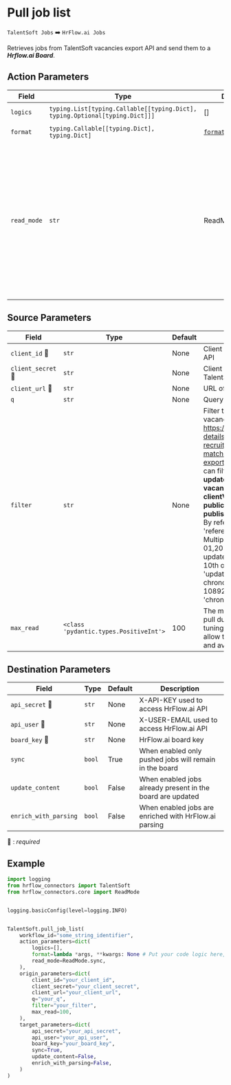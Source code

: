 
# Pull job list
`TalentSoft Jobs` :arrow_right: `HrFlow.ai Jobs`

Retrieves jobs from TalentSoft vacancies export API and send them to a ***Hrflow.ai Board***.



## Action Parameters

| Field | Type | Default | Description |
| ----- | ---- | ------- | ----------- |
| `logics`  | `typing.List[typing.Callable[[typing.Dict], typing.Optional[typing.Dict]]]` | [] | List of logic functions |
| `format`  | `typing.Callable[[typing.Dict], typing.Dict]` | [`format_ts_vacancy`](../connector.py#L28) | Formatting function |
| `read_mode`  | `str` | ReadMode.sync | If 'incremental' then `read_from` of the last run is given to Origin Warehouse during read. **The actual behavior depends on implementation of read**. In 'sync' mode `read_from` is neither fetched nor given to Origin Warehouse during read. |

## Source Parameters

| Field | Type | Default | Description |
| ----- | ---- | ------- | ----------- |
| `client_id` :red_circle: | `str` | None | Client ID used to access TalentSoft API |
| `client_secret` :red_circle: | `str` | None | Client Secret used to access TalentSoft API |
| `client_url` :red_circle: | `str` | None | URL of TalentSoft client integration |
| `q`  | `str` | None | Query search to get vacancies |
| `filter`  | `str` | None | Filter to apply when reading vacancies. See documentation at https://developers.cegid.com/api-details#api=cegid-talentsoft-recruiting-matchingindexation&operation=api-exports-v1-vacancies-get . . You can filter by **chronoNumber**, **updateDate**, **reference** **vacancyStatus**, **clientVacancyStatus**, **publicationMedia**  **publishedOnTheMedia**. Examples : By reference Single Item 'reference::2019-01'; By reference Multiple Items 'reference::2019-01,2019-02,2019-03';  By updateDate updated before the 10th of June 2019 'updateDate:lt:2019-06-10'; By chronoNumber greater than 108921  'chronoNumber:gt:108921' .  |
| `max_read`  | `<class 'pydantic.types.PositiveInt'>` | 100 | The maximum number of jobs to pull during the execution. Proper tuning of this parameter should allow to control the execution time and avoid overtimes |

## Destination Parameters

| Field | Type | Default | Description |
| ----- | ---- | ------- | ----------- |
| `api_secret` :red_circle: | `str` | None | X-API-KEY used to access HrFlow.ai API |
| `api_user` :red_circle: | `str` | None | X-USER-EMAIL used to access HrFlow.ai API |
| `board_key` :red_circle: | `str` | None | HrFlow.ai board key |
| `sync`  | `bool` | True | When enabled only pushed jobs will remain in the board |
| `update_content`  | `bool` | False | When enabled jobs already present in the board are updated |
| `enrich_with_parsing`  | `bool` | False | When enabled jobs are enriched with HrFlow.ai parsing |

:red_circle: : *required*

## Example

```python
import logging
from hrflow_connectors import TalentSoft
from hrflow_connectors.core import ReadMode


logging.basicConfig(level=logging.INFO)


TalentSoft.pull_job_list(
    workflow_id="some_string_identifier",
    action_parameters=dict(
        logics=[],
        format=lambda *args, **kwargs: None # Put your code logic here,
        read_mode=ReadMode.sync,
    ),
    origin_parameters=dict(
        client_id="your_client_id",
        client_secret="your_client_secret",
        client_url="your_client_url",
        q="your_q",
        filter="your_filter",
        max_read=100,
    ),
    target_parameters=dict(
        api_secret="your_api_secret",
        api_user="your_api_user",
        board_key="your_board_key",
        sync=True,
        update_content=False,
        enrich_with_parsing=False,
    )
)
```